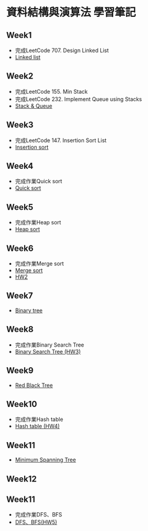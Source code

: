# 資料結構與演算法 學習筆記

## Week1
* 完成LeetCode 707. Design Linked List
* [Linked list](https://github.com/rebeca0521/my-learning-note/tree/master/1.%20Linked%20list)

## Week2
* 完成LeetCode 155. Min Stack
* 完成LeetCode 232. Implement Queue using Stacks
* [Stack & Queue](https://github.com/rebeca0521/my-learning-note/tree/master/2.%20Stack%20%26%20Queue)

## Week3
* 完成LeetCode 147. Insertion Sort List
* [Insertion sort](https://github.com/rebeca0521/my-learning-note/tree/master/3.%20Insertion%20sort)

## Week4
* 完成作業Quick sort
* [Quick sort](https://github.com/rebeca0521/my-learning-note/tree/master/4.%20Quick%20sort)

## Week5
* 完成作業Heap sort
* [Heap sort](https://github.com/rebeca0521/my-learning-note/tree/master/5.%20Heap%20sort)

## Week6
* 完成作業Merge sort
* [Merge sort](https://github.com/rebeca0521/my-learning-note/blob/master/HW2/merge_sort%E8%AA%AA%E6%98%8E.md)
* [HW2](https://github.com/rebeca0521/my-learning-note/tree/master/HW2)
## Week7
* [Binary tree]()

## Week8
* 完成作業Binary Search Tree
* [Binary Search Tree (HW3)](https://github.com/rebeca0521/my-learning-note/tree/master/HW3)

## Week9 
* [Red Black Tree]()

## Week10
* 完成作業Hash table
* [Hash table (HW4)](https://github.com/rebeca0521/my-learning-note/tree/master/HW4)

## Week11
* [Minimum Spanning Tree]()

## Week12

## Week11
* 完成作業DFS、BFS
* [DFS、BFS(HW5)](https://github.com/rebeca0521/my-learning-note/tree/master/HW5)

